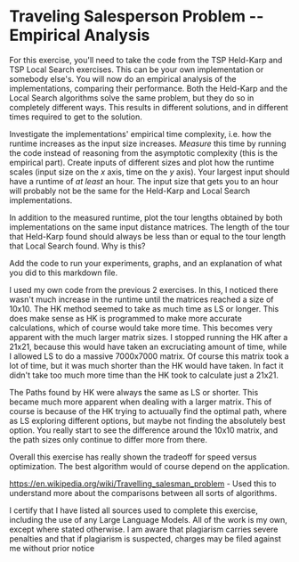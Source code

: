 # Traveling Salesperson Problem -- Empirical Analysis

For this exercise, you'll need to take the code from the TSP Held-Karp and TSP
Local Search exercises. This can be your own implementation or somebody else's.
You will now do an empirical analysis of the implementations, comparing their
performance. Both the Held-Karp and the Local Search algorithms solve the same
problem, but they do so in completely different ways. This results in different
solutions, and in different times required to get to the solution.

Investigate the implementations' empirical time complexity, i.e. how the runtime
increases as the input size increases. *Measure* this time by running the code
instead of reasoning from the asymptotic complexity (this is the empirical
part). Create inputs of different sizes and plot how the runtime scales (input
size on the $x$ axis, time on the $y$ axis). Your largest input should have a
runtime of *at least* an hour. The input size that gets you to an hour will
probably not be the same for the Held-Karp and Local Search implementations.

In addition to the measured runtime, plot the tour lengths obtained by both
implementations on the same input distance matrices. The length of the tour that
Held-Karp found should always be less than or equal to the tour length that
Local Search found. Why is this?

Add the code to run your experiments, graphs, and an explanation of what you did
to this markdown file.

I used my own code from the previous 2 exercises. In this, I noticed there wasn't much increase in the runtime until the matrices reached a size of 10x10. The HK method seemed to take as much time as LS or longer. This does make sense as HK is programmed to make more accurate calculations, which of course would take more time. This becomes very apparent with the much larger matrix sizes. I stopped running the HK after a 21x21, because this would have taken an excruciating amount of time, while I allowed LS to do a massive 7000x7000 matrix. Of course this matrix took a lot of time, but it was much shorter than the HK would have taken. In fact it didn't take too much more time than the HK took to calculate just a 21x21.

The Paths found by HK were always the same as LS or shorter. This became much more apparent when dealing with a larger matrix. This of course is because of the HK trying to actuually find the optimal path, where as LS exploring different options, but maybe not finding the absolutely best option. You really start to see the difference around the 10x10 matrix, and the path sizes only continue to differ more from there.

Overall this exercise has really shown the tradeoff for speed versus optimization. The best algorithm would of course depend on the application.

https://en.wikipedia.org/wiki/Travelling_salesman_problem - Used this to understand more about the comparisons between all sorts of algorithms.

I certify that I have listed all sources used to complete this exercise, including the use of any Large Language Models. All of the work is my own, except where stated otherwise. I am aware that plagiarism carries severe penalties and that if plagiarism is suspected, charges may be filed against me without prior notice
